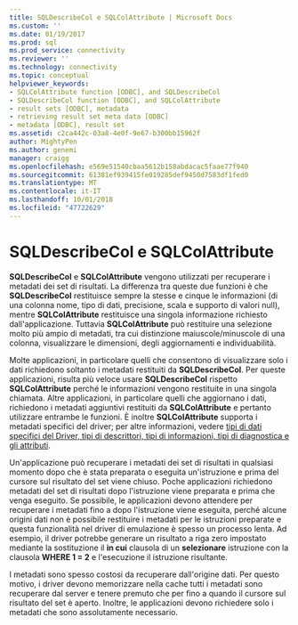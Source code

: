 ```yaml
---
title: SQLDescribeCol e SQLColAttribute | Microsoft Docs
ms.custom: ''
ms.date: 01/19/2017
ms.prod: sql
ms.prod_service: connectivity
ms.reviewer: ''
ms.technology: connectivity
ms.topic: conceptual
helpviewer_keywords:
- SQLColAttribute function [ODBC], and SQLDescribeCol
- SQLDescribeCol function [ODBC], and SQLColAttribute
- result sets [ODBC], metadata
- retrieving result set meta data [ODBC]
- metadata [ODBC], result set
ms.assetid: c2ca442c-03a8-4e0f-9e67-b300bb15962f
author: MightyPen
ms.author: genemi
manager: craigg
ms.openlocfilehash: e569e51540cbaa5612b158abdacac5faae77f940
ms.sourcegitcommit: 61381ef939415fe019285def9450d7583df1fed0
ms.translationtype: MT
ms.contentlocale: it-IT
ms.lasthandoff: 10/01/2018
ms.locfileid: "47722629"
---
```

# <a name="sqldescribecol-and-sqlcolattribute"></a>SQLDescribeCol e SQLColAttribute
**SQLDescribeCol** e **SQLColAttribute** vengono utilizzati per recuperare i metadati dei set di risultati. La differenza tra queste due funzioni è che **SQLDescribeCol** restituisce sempre la stesse e cinque le informazioni (di una colonna nome, tipo di dati, precisione, scala e supporto di valori null), mentre **SQLColAttribute** restituisce una singola informazione richiesto dall'applicazione. Tuttavia **SQLColAttribute** può restituire una selezione molto più ampio di metadati, tra cui distinzione maiuscole/minuscole di una colonna, visualizzare le dimensioni, degli aggiornamenti e individuabilità.  
  
 Molte applicazioni, in particolare quelli che consentono di visualizzare solo i dati richiedono soltanto i metadati restituiti da **SQLDescribeCol**. Per queste applicazioni, risulta più veloce usare **SQLDescribeCol** rispetto **SQLColAttribute** perché le informazioni vengono restituite in una singola chiamata. Altre applicazioni, in particolare quelli che aggiornano i dati, richiedono i metadati aggiuntivi restituiti da **SQLColAttribute** e pertanto utilizzare entrambe le funzioni. È inoltre **SQLColAttribute** supporta i metadati specifici del driver; per altre informazioni, vedere [tipi di dati specifici del Driver, tipi di descrittori, tipi di informazioni, tipi di diagnostica e gli attributi](../../../odbc/reference/develop-app/driver-specific-data-types-descriptor-information-diagnostic.md).  
  
 Un'applicazione può recuperare i metadati dei set di risultati in qualsiasi momento dopo che è stata preparata o eseguita un'istruzione e prima del cursore sul risultato del set viene chiuso. Poche applicazioni richiedono metadati del set di risultati dopo l'istruzione viene preparata e prima che venga eseguito. Se possibile, le applicazioni devono attendere per recuperare i metadati fino a dopo l'istruzione viene eseguita, perché alcune origini dati non è possibile restituire i metadati per le istruzioni preparate e questa funzionalità nel driver di emulazione è spesso un processo lenta. Ad esempio, il driver potrebbe generare un risultato a riga zero impostato mediante la sostituzione il **in cui** clausola di un **selezionare** istruzione con la clausola **WHERE 1 = 2** e l'esecuzione il istruzione risultante.  
  
 I metadati sono spesso costosi da recuperare dall'origine dati. Per questo motivo, i driver devono memorizzare nella cache tutti i metadati sono recuperare dal server e tenere premuto che per fino a quando il cursore sul risultato del set è aperto. Inoltre, le applicazioni devono richiedere solo i metadati che sono assolutamente necessario.
